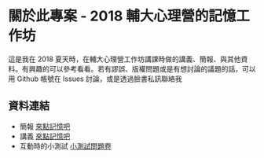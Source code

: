 # 關於此專案 - 2018 輔大心理營的記憶工作坊

這是我在 2018 夏天時，在輔大心理營工作坊講課時做的講義、簡報、與其他資料。有興趣的可以參考看看。若有謬誤、版權問題或是有想討論的議題的話，可以用 Github 帳號在 Issues 討論，或是透過臉書私訊聯絡我



## 資料連結

* 簡報 [來點記憶吧](https://ayugioh2003.github.io/slides/2018-05-16-cognize-psychology/memory-export)
* 講義 [來點記憶吧](https://github.com/ayugioh2003/slides/blob/master/2018-05-16-cognize-psychology/Handout.pdf)
* 互動時的小測試 [小測試問題卷](https://github.com/ayugioh2003/slides/blob/master/2018-05-16-cognize-psychology/test.md)

